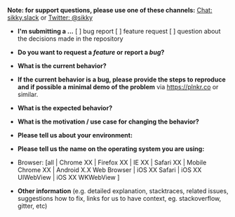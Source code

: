 **Note: for support questions, please use one of these channels:** [Chat: sikky.slack](http://...) or [Twitter: @sikky](https://twitter.com/sikky)

* **I'm submitting a ...**
[ ] bug report
[ ] feature request
[ ] question about the decisions made in the repository

* **Do you want to request a *feature* or report a *bug*?**



* **What is the current behavior?**



* **If the current behavior is a bug, please provide the steps to reproduce and if possible a minimal demo of the problem** via
https://plnkr.co or similar.



* **What is the expected behavior?**



* **What is the motivation / use case for changing the behavior?**



* **Please tell us about your environment:**




* **Please tell us the name on the operating system you are using:**

- Browser: [all | Chrome XX | Firefox XX | IE XX | Safari XX | Mobile Chrome XX | Android X.X Web Browser | iOS XX Safari | iOS XX UIWebView | iOS XX WKWebView ]



* **Other information** (e.g. detailed explanation, stacktraces, related issues, suggestions how to fix, links for us to have context, eg. stackoverflow, gitter, etc)

